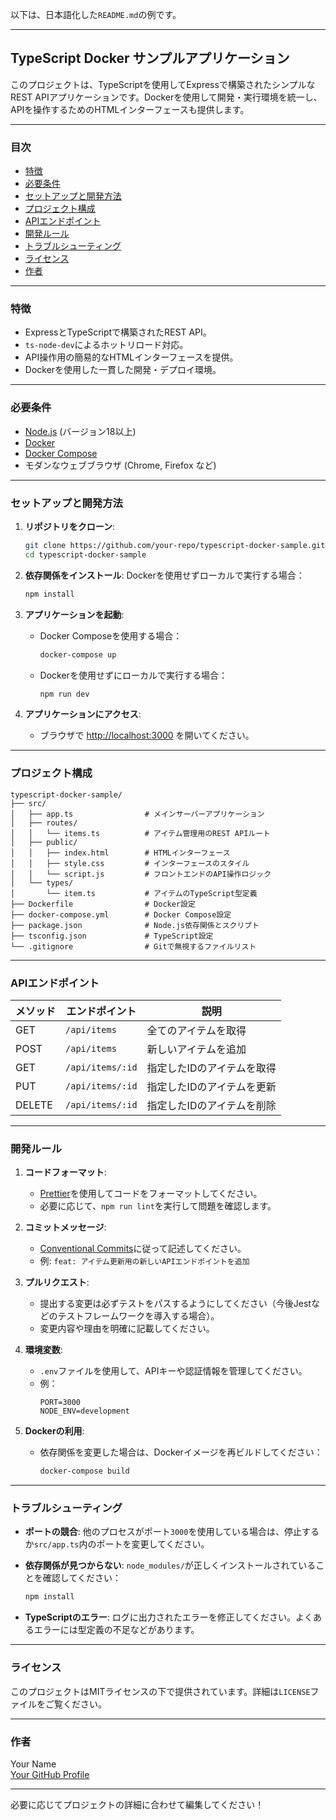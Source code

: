 以下は、日本語化した`README.md`の例です。

---

## TypeScript Docker サンプルアプリケーション

このプロジェクトは、TypeScriptを使用してExpressで構築されたシンプルなREST APIアプリケーションです。Dockerを使用して開発・実行環境を統一し、APIを操作するためのHTMLインターフェースも提供します。

---

### 目次
- [特徴](#特徴)
- [必要条件](#必要条件)
- [セットアップと開発方法](#セットアップと開発方法)
- [プロジェクト構成](#プロジェクト構成)
- [APIエンドポイント](#apiエンドポイント)
- [開発ルール](#開発ルール)
- [トラブルシューティング](#トラブルシューティング)
- [ライセンス](#ライセンス)
- [作者](#作者)

---

### 特徴

- ExpressとTypeScriptで構築されたREST API。
- `ts-node-dev`によるホットリロード対応。
- API操作用の簡易的なHTMLインターフェースを提供。
- Dockerを使用した一貫した開発・デプロイ環境。

---

### 必要条件

- [Node.js](https://nodejs.org/) (バージョン18以上)
- [Docker](https://www.docker.com/)
- [Docker Compose](https://docs.docker.com/compose/)
- モダンなウェブブラウザ (Chrome, Firefox など)

---

### セットアップと開発方法

1. **リポジトリをクローン**:
   ```bash
   git clone https://github.com/your-repo/typescript-docker-sample.git
   cd typescript-docker-sample
   ```

2. **依存関係をインストール**:
   Dockerを使用せずローカルで実行する場合：
   ```bash
   npm install
   ```

3. **アプリケーションを起動**:
   - Docker Composeを使用する場合：
     ```bash
     docker-compose up
     ```
   - Dockerを使用せずにローカルで実行する場合：
     ```bash
     npm run dev
     ```

4. **アプリケーションにアクセス**:
   - ブラウザで [http://localhost:3000](http://localhost:3000) を開いてください。

---

### プロジェクト構成

```plaintext
typescript-docker-sample/
├── src/
│   ├── app.ts                # メインサーバーアプリケーション
│   ├── routes/
│   │   └── items.ts          # アイテム管理用のREST APIルート
│   ├── public/
│   │   ├── index.html        # HTMLインターフェース
│   │   ├── style.css         # インターフェースのスタイル
│   │   └── script.js         # フロントエンドのAPI操作ロジック
│   └── types/
│       └── item.ts           # アイテムのTypeScript型定義
├── Dockerfile                # Docker設定
├── docker-compose.yml        # Docker Compose設定
├── package.json              # Node.js依存関係とスクリプト
├── tsconfig.json             # TypeScript設定
└── .gitignore                # Gitで無視するファイルリスト
```

---

### APIエンドポイント

| メソッド | エンドポイント      | 説明                           |
|----------|---------------------|--------------------------------|
| GET      | `/api/items`        | 全てのアイテムを取得           |
| POST     | `/api/items`        | 新しいアイテムを追加           |
| GET      | `/api/items/:id`    | 指定したIDのアイテムを取得     |
| PUT      | `/api/items/:id`    | 指定したIDのアイテムを更新     |
| DELETE   | `/api/items/:id`    | 指定したIDのアイテムを削除     |

---

### 開発ルール

1. **コードフォーマット**:
   - [Prettier](https://prettier.io/)を使用してコードをフォーマットしてください。
   - 必要に応じて、`npm run lint`を実行して問題を確認します。

2. **コミットメッセージ**:
   - [Conventional Commits](https://www.conventionalcommits.org/)に従って記述してください。
   - 例: `feat: アイテム更新用の新しいAPIエンドポイントを追加`

3. **プルリクエスト**:
   - 提出する変更は必ずテストをパスするようにしてください（今後Jestなどのテストフレームワークを導入する場合）。
   - 変更内容や理由を明確に記載してください。

4. **環境変数**:
   - `.env`ファイルを使用して、APIキーや認証情報を管理してください。
   - 例：
     ```
     PORT=3000
     NODE_ENV=development
     ```

5. **Dockerの利用**:
   - 依存関係を変更した場合は、Dockerイメージを再ビルドしてください：
     ```bash
     docker-compose build
     ```

---

### トラブルシューティング

- **ポートの競合**:
  他のプロセスがポート`3000`を使用している場合は、停止するか`src/app.ts`内のポートを変更してください。

- **依存関係が見つからない**:
  `node_modules/`が正しくインストールされていることを確認してください：
  ```bash
  npm install
  ```

- **TypeScriptのエラー**:
  ログに出力されたエラーを修正してください。よくあるエラーには型定義の不足などがあります。

---

### ライセンス

このプロジェクトはMITライセンスの下で提供されています。詳細は`LICENSE`ファイルをご覧ください。

---

### 作者

Your Name  
[Your GitHub Profile](https://github.com/your-profile)  

---

必要に応じてプロジェクトの詳細に合わせて編集してください！
